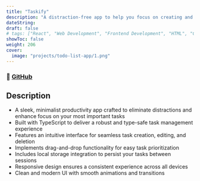 ```yaml
---
title: "Taskify"
description: "A distraction-free app to help you focus on creating and completing tasks."
dateString:
draft: false
# tags: ["React", "Web Development", "Frontend Development", "HTML", "CSS", "JavaScript"]
showToc: false
weight: 206
cover:
  image: "projects/todo-list-app/1.png"
---
```


### 🔗 [GitHub](https://github.com/JEETDESAI25/Taskify)

## Description

- A sleek, minimalist productivity app crafted to eliminate distractions and enhance focus on your most important tasks
- Built with TypeScript to deliver a robust and type-safe task management experience
- Features an intuitive interface for seamless task creation, editing, and deletion
- Implements drag-and-drop functionality for easy task prioritization
- Includes local storage integration to persist your tasks between sessions
- Responsive design ensures a consistent experience across all devices
- Clean and modern UI with smooth animations and transitions

